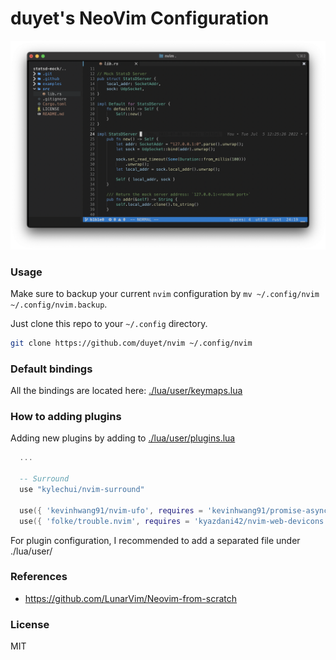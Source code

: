 # duyet's NeoVim Configuration

![](.github/screenshot/screenshot.png)

### Usage

Make sure to backup your current `nvim` configuration by `mv ~/.config/nvim ~/.config/nvim.backup`.

Just clone this repo to your `~/.config` directory. 

```bash
git clone https://github.com/duyet/nvim ~/.config/nvim
```

### Default bindings

All the bindings are located here: [./lua/user/keymaps.lua](./lua/user/keymaps.lua)

### How to adding plugins 

Adding new plugins by adding to [./lua/user/plugins.lua](./lua/user/plugins.lua) 

```lua
  ...
  
  -- Surround
  use "kylechui/nvim-surround"

  use({ 'kevinhwang91/nvim-ufo', requires = 'kevinhwang91/promise-async' })
  use({ 'folke/trouble.nvim', requires = 'kyazdani42/nvim-web-devicons' })
```

For plugin configuration, I recommended to add a separated file under ./lua/user/

### References

- <https://github.com/LunarVim/Neovim-from-scratch>

### License

MIT
